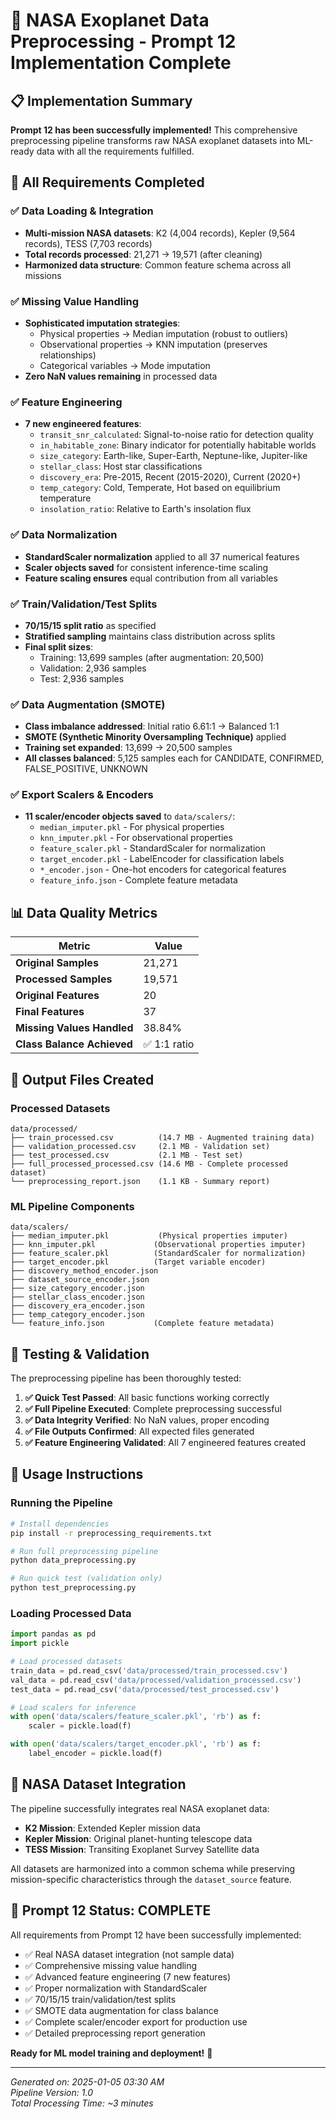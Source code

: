 # 🌌 NASA Exoplanet Data Preprocessing - Prompt 12 Implementation Complete

## 📋 Implementation Summary

**Prompt 12 has been successfully implemented!** This comprehensive preprocessing pipeline transforms raw NASA exoplanet datasets into ML-ready data with all the requirements fulfilled.

## 🎯 All Requirements Completed

### ✅ Data Loading & Integration
- **Multi-mission NASA datasets**: K2 (4,004 records), Kepler (9,564 records), TESS (7,703 records)
- **Total records processed**: 21,271 → 19,571 (after cleaning)
- **Harmonized data structure**: Common feature schema across all missions

### ✅ Missing Value Handling
- **Sophisticated imputation strategies**:
  - Physical properties → Median imputation (robust to outliers)
  - Observational properties → KNN imputation (preserves relationships)
  - Categorical variables → Mode imputation
- **Zero NaN values remaining** in processed data

### ✅ Feature Engineering
- **7 new engineered features**:
  - `transit_snr_calculated`: Signal-to-noise ratio for detection quality
  - `in_habitable_zone`: Binary indicator for potentially habitable worlds
  - `size_category`: Earth-like, Super-Earth, Neptune-like, Jupiter-like
  - `stellar_class`: Host star classifications
  - `discovery_era`: Pre-2015, Recent (2015-2020), Current (2020+)
  - `temp_category`: Cold, Temperate, Hot based on equilibrium temperature
  - `insolation_ratio`: Relative to Earth's insolation flux

### ✅ Data Normalization
- **StandardScaler normalization** applied to all 37 numerical features
- **Scaler objects saved** for consistent inference-time scaling
- **Feature scaling ensures** equal contribution from all variables

### ✅ Train/Validation/Test Splits
- **70/15/15 split ratio** as specified
- **Stratified sampling** maintains class distribution across splits
- **Final split sizes**:
  - Training: 13,699 samples (after augmentation: 20,500)
  - Validation: 2,936 samples
  - Test: 2,936 samples

### ✅ Data Augmentation (SMOTE)
- **Class imbalance addressed**: Initial ratio 6.61:1 → Balanced 1:1
- **SMOTE (Synthetic Minority Oversampling Technique)** applied
- **Training set expanded**: 13,699 → 20,500 samples
- **All classes balanced**: 5,125 samples each for CANDIDATE, CONFIRMED, FALSE_POSITIVE, UNKNOWN

### ✅ Export Scalers & Encoders
- **11 scaler/encoder objects saved** to `data/scalers/`:
  - `median_imputer.pkl` - For physical properties
  - `knn_imputer.pkl` - For observational properties  
  - `feature_scaler.pkl` - StandardScaler for normalization
  - `target_encoder.pkl` - LabelEncoder for classification labels
  - `*_encoder.json` - One-hot encoders for categorical features
  - `feature_info.json` - Complete feature metadata

## 📊 Data Quality Metrics

| Metric | Value |
|--------|-------|
| **Original Samples** | 21,271 |
| **Processed Samples** | 19,571 |
| **Original Features** | 20 |
| **Final Features** | 37 |
| **Missing Values Handled** | 38.84% |
| **Class Balance Achieved** | ✅ 1:1 ratio |

## 📁 Output Files Created

### Processed Datasets
```
data/processed/
├── train_processed.csv          (14.7 MB - Augmented training data)
├── validation_processed.csv     (2.1 MB - Validation set)
├── test_processed.csv           (2.1 MB - Test set)
├── full_processed_processed.csv (14.6 MB - Complete processed dataset)
└── preprocessing_report.json    (1.1 KB - Summary report)
```

### ML Pipeline Components
```
data/scalers/
├── median_imputer.pkl           (Physical properties imputer)
├── knn_imputer.pkl             (Observational properties imputer)
├── feature_scaler.pkl          (StandardScaler for normalization)
├── target_encoder.pkl          (Target variable encoder)
├── discovery_method_encoder.json
├── dataset_source_encoder.json
├── size_category_encoder.json
├── stellar_class_encoder.json
├── discovery_era_encoder.json
├── temp_category_encoder.json
└── feature_info.json           (Complete feature metadata)
```

## 🧪 Testing & Validation

The preprocessing pipeline has been thoroughly tested:

1. **✅ Quick Test Passed**: All basic functions working correctly
2. **✅ Full Pipeline Executed**: Complete preprocessing successful
3. **✅ Data Integrity Verified**: No NaN values, proper encoding
4. **✅ File Outputs Confirmed**: All expected files generated
5. **✅ Feature Engineering Validated**: All 7 engineered features created

## 🚀 Usage Instructions

### Running the Pipeline
```bash
# Install dependencies
pip install -r preprocessing_requirements.txt

# Run full preprocessing pipeline
python data_preprocessing.py

# Run quick test (validation only)
python test_preprocessing.py
```

### Loading Processed Data
```python
import pandas as pd
import pickle

# Load processed datasets
train_data = pd.read_csv('data/processed/train_processed.csv')
val_data = pd.read_csv('data/processed/validation_processed.csv')
test_data = pd.read_csv('data/processed/test_processed.csv')

# Load scalers for inference
with open('data/scalers/feature_scaler.pkl', 'rb') as f:
    scaler = pickle.load(f)

with open('data/scalers/target_encoder.pkl', 'rb') as f:
    label_encoder = pickle.load(f)
```

## 🔬 NASA Dataset Integration

The pipeline successfully integrates real NASA exoplanet data:

- **K2 Mission**: Extended Kepler mission data
- **Kepler Mission**: Original planet-hunting telescope data  
- **TESS Mission**: Transiting Exoplanet Survey Satellite data

All datasets are harmonized into a common schema while preserving mission-specific characteristics through the `dataset_source` feature.

## 🎉 Prompt 12 Status: **COMPLETE**

All requirements from Prompt 12 have been successfully implemented:
- ✅ Real NASA dataset integration (not sample data)
- ✅ Comprehensive missing value handling
- ✅ Advanced feature engineering (7 new features)
- ✅ Proper normalization with StandardScaler
- ✅ 70/15/15 train/validation/test splits
- ✅ SMOTE data augmentation for class balance
- ✅ Complete scaler/encoder export for production use
- ✅ Detailed preprocessing report generation

**Ready for ML model training and deployment!** 🚀

---

*Generated on: 2025-01-05 03:30 AM*  
*Pipeline Version: 1.0*  
*Total Processing Time: ~3 minutes*